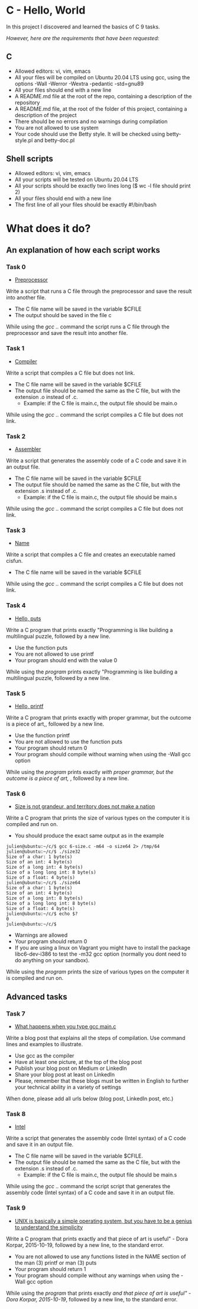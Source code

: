 # C - Hello, World

In this project I discovered and learned the basics of C 9 tasks.

*However, here are the requirements that have been requested:*

## C

* Allowed editors: vi, vim, emacs
* All your files will be compiled on Ubuntu 20.04 LTS using gcc, using the options -Wall -Werror -Wextra -pedantic -std=gnu89
* All your files should end with a new line
* A README.md file at the root of the repo, containing a description of the repository
* A README.md file, at the root of the folder of this project, containing a description of the project
* There should be no errors and no warnings during compilation
* You are not allowed to use system
* Your code should use the Betty style. It will be checked using betty-style.pl and betty-doc.pl


## Shell scripts

* Allowed editors: vi, vim, emacs
* All your scripts will be tested on Ubuntu 20.04 LTS
* All your scripts should be exactly two lines long ($ wc -l file should print 2)
* All your files should end with a new line
* The first line of all your files should be exactly #!/bin/bash


# **What does it do?**

## **An explanation of how each script works**

### **Task 0**
* [Preprocessor](https://github.com/Aluranae/holbertonschool-low_level_programming/blob/main/hello_world/0-preprocessor)

Write a script that runs a C file through the preprocessor and save the result into another file.

* The C file name will be saved in the variable $CFILE
* The output should be saved in the file c

While using the _gcc .._ command the script runs a C file through the preprocessor and save the result into another file.


### **Task 1**
* [Compiler](https://github.com/Aluranae/holbertonschool-low_level_programming/blob/main/hello_world/1-compiler)

Write a script that compiles a C file but does not link.

* The C file name will be saved in the variable $CFILE
* The output file should be named the same as the C file, but with the extension .o instead of .c.
	* Example: if the C file is main.c, the output file should be main.o

While using the _gcc .._ command the script compiles a C file but does not link.


### **Task 2**
* [Assembler](https://github.com/Aluranae/holbertonschool-low_level_programming/blob/main/hello_world/2-assembler)

Write a script that generates the assembly code of a C code and save it in an output file.

* The C file name will be saved in the variable $CFILE
* The output file should be named the same as the C file, but with the extension .s instead of .c.
	* Example: if the C file is main.c, the output file should be main.s

While using the _gcc .._ command the script compiles a C file but does not link.


### **Task 3**
* [Name](https://github.com/Aluranae/holbertonschool-low_level_programming/blob/main/hello_world/3-name)

Write a script that compiles a C file and creates an executable named cisfun.

* The C file name will be saved in the variable $CFILE

While using the _gcc .._ command the script compiles a C file but does not link.


### **Task 4**
* [Hello, puts](https://github.com/Aluranae/holbertonschool-low_level_programming/blob/main/hello_world/4-puts.c)

Write a C program that prints exactly "Programming is like building a multilingual puzzle, followed by a new line.

* Use the function puts
* You are not allowed to use printf
* Your program should end with the value 0


While using the _program_ prints exactly "Programming is like building a multilingual puzzle, followed by a new line.


### **Task 5**
* [Hello, printf](https://github.com/Aluranae/holbertonschool-low_level_programming/blob/main/hello_world/5-printf.c)

Write a C program that prints exactly with proper grammar, but the outcome is a piece of art,, followed by a new line.

* Use the function printf
* You are not allowed to use the function puts
* Your program should return 0
* Your program should compile without warning when using the -Wall gcc option


While using the _program_ prints exactly _with proper grammar, but the outcome is a piece of art,_ , followed by a new line.


### **Task 6**
* [Size is not grandeur, and territory does not make a nation](https://github.com/Aluranae/holbertonschool-low_level_programming/blob/main/hello_world/6-size.c)

Write a C program that prints the size of various types on the computer it is compiled and run on.

* You should produce the exact same output as in the example

```julien@ubuntu:~/c/$ gcc 6-size.c -m32 -o size32 2> /tmp/32
julien@ubuntu:~/c/$ gcc 6-size.c -m64 -o size64 2> /tmp/64
julien@ubuntu:~/c/$ ./size32
Size of a char: 1 byte(s)
Size of an int: 4 byte(s)
Size of a long int: 4 byte(s)
Size of a long long int: 8 byte(s)
Size of a float: 4 byte(s)
julien@ubuntu:~/c/$ ./size64
Size of a char: 1 byte(s)
Size of an int: 4 byte(s)
Size of a long int: 8 byte(s)
Size of a long long int: 8 byte(s)
Size of a float: 4 byte(s)
julien@ubuntu:~/c/$ echo $?
0
julien@ubuntu:~/c/$
```

* Warnings are allowed
* Your program should return 0
* If you are using a linux on Vagrant you might have to install the package libc6-dev-i386 to test the -m32 gcc option (normally you dont need to do anything on your sandbox).


While using the _program_ prints the size of various types on the computer it is compiled and run on.


## Advanced tasks


### **Task 7**
* [What happens when you type gcc main.c](https://github.com/Aluranae/holbertonschool-low_level_programming/blob/main/hello_world/7-blog_post)

Write a blog post that explains all the steps of compilation. Use command lines and examples to illustrate.

* Use gcc as the compiler
* Have at least one picture, at the top of the blog post
* Publish your blog post on Medium or LinkedIn
* Share your blog post at least on LinkedIn
* Please, remember that these blogs must be written in English to further your technical ability in a variety of settings

When done, please add all urls below (blog post, LinkedIn post, etc.)


### **Task 8**
* [Intel](https://github.com/Aluranae/holbertonschool-low_level_programming/blob/main/hello_world/100-intel)

Write a script that generates the assembly code (Intel syntax) of a C code and save it in an output file.

* The C file name will be saved in the variable $CFILE.
* The output file should be named the same as the C file, but with the extension .s instead of .c.
	* Example: if the C file is main.c, the output file should be main.s

While using the _gcc .._ command the script script that generates the assembly code (Intel syntax) of a C code and save it in an output file.


### **Task 9**
* [UNIX is basically a simple operating system, but you have to be a genius to understand the simplicity](https://github.com/Aluranae/holbertonschool-low_level_programming/blob/main/hello_world/101-quote.c)

Write a C program that prints exactly and that piece of art is useful" - Dora Korpar, 2015-10-19, followed by a new line, to the standard error.

* You are not allowed to use any functions listed in the NAME section of the man (3) printf or man (3) puts
* Your program should return 1
* Your program should compile without any warnings when using the -Wall gcc option

While using the _program_ that prints exactly _and that piece of art is useful" - Dora Korpar, 2015-10-19_, followed by a new line, to the standard error.